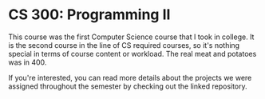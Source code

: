 # CS 300: Programming II

This course was the first Computer Science course that I took in college. It is the second course in the line of CS required courses, so it's nothing special in terms of course content or workload. The real meat and potatoes was in 400.

If you're interested, you can read more details about the projects we were assigned throughout the semester by checking out the linked repository.